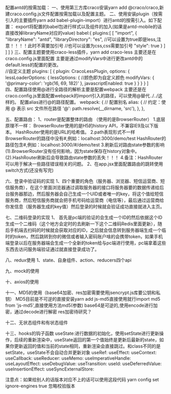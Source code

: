 配置antd的按需加载：
 一、使用第三方库craco安装yarn add @craco/craco,新建craco.config.js文件配置按需加载以及配置主题。
 二、使用安装plugin（按需引入的主要插件yarn add babel-plugin-import）进行antd的按需引入。如下配置：
    export将配置的babel包进行样式以及组件的加入(如果是antd-mobile的话直接改掉libraryName对应的value)
    babel:{
        plugins:[
            [
                "import",
                {
                    "libraryName": "antd",
                    "libraryDirectory": "es",
                    //可以设置为true即是less,注意！！！！此时不需要加引号
                    //也可以设置为css,css需要加引号
                    "style": true 
                }
            ]
        ]
        ]
    }
 三、配置主题要使用craco-less插件，yarn add craco-less
    主要还是在craco.config.js里面配置 主要是通过modifyVars中进行更改antd中的default.less的配置的更改。  
    //自定义主题
    plugins: [
        {
            plugin: CracoLessPlugin,
            options: {
                lessLoaderOptions: {
                    lessOptions: {
                  		 //颜色即为自定义颜色
                        modifyVars: { '@primary-color': 'rgb(16, 69, 182)' },
                        javascriptEnabled: true
                    }
                }
            }
        }
    ]  
 四、配置路径使用@进行全路径的解析主要是配置webpack
    主要还是在craco.config.js里面配置webpack的import引入的路径，可以使用@替代../../这样的。
    配置alias进行@的路径配置。
    webpack: {
        // 配置别名
        alias: {
            // 约定：使用 @ 表示 src 文件所在路径
            '@': path.resolve(__dirname, 'src'),
        },
    },

 五、配置路由：
  1、router是配置整体的路由   （使用的是BrowserRouter）
    1.底层原理不一样：
        BrowserRouter使用的是H5的history API，不兼容IE9及以下版本。
        HashRouter使用的是URL的哈希值。
    2.path表现形式不一样
        BrowserRouter的路径中没有#,例如：localhost:3000/demo/test
        HashRouter的路径包含#,例如：localhost:3000/#/demo/test
    3.刷新后对路由state参数的影响
        (1).BrowserRouter没有任何影响，因为state保存在history对象中。
        (2).HashRouter刷新后会导致路由state参数的丢失！！！
    4.备注：HashRouter可以用于解决一些路径错误相关的问题。
  2、在app.jsx里面配置路由的跳转使用switch方式(还没有写完)
 
 六、登录中验证码的实现
  1、四个重要的角色（服务器、浏览器、短信运营商、短信服务商），在这个里面浏览器通过调取服务器的接口将服务器要的数据传递给后台服务器那边，然后服务器会自己生成一个UID或者唯一的key，将这个值给短信服务商，然后短信服务商就会把手机号码给运营商（电信等），最后通过运营商给你发信息（服务器生成的key值）然后登录的时候就会验证成功直接就进入主页。

 七、二维码登录的实现
  1、 首先是pc端的验证的会生成一个ID的然后依据这个ID生成一个二维码（这个地方会定时的去刷新一下这个二维码Redis里面更新），随后手机端去扫码的时候就会获取对应的ID，之后就会信息转到服务器端生成一个临时的token，然后跳转到你的微信或者输入密码账户啥的会携带token，如果手机端登录以后在服务器端会生成一个全新的token给与pc端进行使用，pc端拿着这些东西去访问服务端验证通过就直接登录成功了。

 八、redux使用
  1、state、自身组件、action、reducers四个api 
 
 九、mock的使用
 
 十、axios的使用

 十一、MD5的使用（base64加密、res加密需要使用jsencrypt.js库要公钥和私钥）
    MD5目前是不可逆的直接安装yarn add js-md5直接使用就行import md5 from 'js-md5',直接使用方法md5(参数)
    base64是可逆的,使用encode进行加密，通过decode进行解密
    res加密待研究？

 十二、无状态组件和有状态组件

 十三、hooks的钩子函数 
    useState:进行数据的初始化，使用setState进行更新操作，后续的重新渲染中，useState返回的第一个值始终是更新后最新的state，如果你更新返回的值和当前的state相同，重新渲染会直接跳过。和class不同的是setState，useState不会自动合并更新对象
    useRef:
    useEffect:
    useContext:
    useCallback:
    useReducer:
    useMemo:
    useImperativeHandle:
    useLayoutEffect:
    useDebugValue:
    useTransition:
    useId:
    useDeferredValue:
    useInsertionEffect:
    useSyncExternalStore:

 注意点：如果给别人的话版本对应不上的话可以使用这段代码  yarn config set ignore-engines true 忽略校验版本




